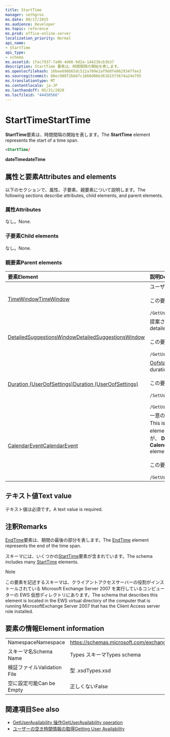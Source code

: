 ```yaml
---
title: StartTime
manager: sethgros
ms.date: 09/17/2015
ms.audience: Developer
ms.topic: reference
ms.prod: office-online-server
localization_priority: Normal
api_name:
- StartTime
api_type:
- schema
ms.assetid: 1fac7937-7a06-4d66-9d2a-14423bcb3b37
description: StartTime 要素は、時間間隔の開始を表します。
ms.openlocfilehash: 16bee698b65dc512a709e2af9ddfe8629347fee3
ms.sourcegitcommit: 88ec988f2bb67c1866d06b361615f3674a24e795
ms.translationtype: MT
ms.contentlocale: ja-JP
ms.lasthandoff: 05/31/2020
ms.locfileid: "44458566"
---
```

# <a name="starttime"></a><span data-ttu-id="36581-103">StartTime</span><span class="sxs-lookup"><span data-stu-id="36581-103">StartTime</span></span>

<span data-ttu-id="36581-104">**StartTime**要素は、時間間隔の開始を表します。</span><span class="sxs-lookup"><span data-stu-id="36581-104">The **StartTime** element represents the start of a time span.</span></span> 
  
```xml
<StartTime/
```

<span data-ttu-id="36581-105">**dateTime**</span><span class="sxs-lookup"><span data-stu-id="36581-105">**dateTime**</span></span>

## <a name="attributes-and-elements"></a><span data-ttu-id="36581-106">属性と要素</span><span class="sxs-lookup"><span data-stu-id="36581-106">Attributes and elements</span></span>

<span data-ttu-id="36581-107">以下のセクションで、属性、子要素、親要素について説明します。</span><span class="sxs-lookup"><span data-stu-id="36581-107">The following sections describe attributes, child elements, and parent elements.</span></span>
  
### <a name="attributes"></a><span data-ttu-id="36581-108">属性</span><span class="sxs-lookup"><span data-stu-id="36581-108">Attributes</span></span>

<span data-ttu-id="36581-109">なし。</span><span class="sxs-lookup"><span data-stu-id="36581-109">None.</span></span>
  
### <a name="child-elements"></a><span data-ttu-id="36581-110">子要素</span><span class="sxs-lookup"><span data-stu-id="36581-110">Child elements</span></span>

<span data-ttu-id="36581-111">なし。</span><span class="sxs-lookup"><span data-stu-id="36581-111">None.</span></span>
  
### <a name="parent-elements"></a><span data-ttu-id="36581-112">親要素</span><span class="sxs-lookup"><span data-stu-id="36581-112">Parent elements</span></span>

|<span data-ttu-id="36581-113">**要素**</span><span class="sxs-lookup"><span data-stu-id="36581-113">**Element**</span></span>|<span data-ttu-id="36581-114">**説明**</span><span class="sxs-lookup"><span data-stu-id="36581-114">**Description**</span></span>|
|:-----|:-----|
|[<span data-ttu-id="36581-115">TimeWindow</span><span class="sxs-lookup"><span data-stu-id="36581-115">TimeWindow</span></span>](timewindow.md) <br/> |<span data-ttu-id="36581-116">ユーザーの空き時間情報を照会した期間を識別します。</span><span class="sxs-lookup"><span data-stu-id="36581-116">Identifies the time span queried for the user availability information.</span></span>  <br/><br/> <span data-ttu-id="36581-117">この要素の XPath 式を次に示します。</span><span class="sxs-lookup"><span data-stu-id="36581-117">The following is the XPath expression to this element:</span></span>  <br/><br/>  `/GetUserAvailabilityRequest/FreeBusyViewOptions/TimeWindow` <br/> |
|[<span data-ttu-id="36581-118">DetailedSuggestionsWindow</span><span class="sxs-lookup"><span data-stu-id="36581-118">DetailedSuggestionsWindow</span></span>](detailedsuggestionswindow.md) <br/> |<span data-ttu-id="36581-119">提案された会議時間に関する詳細情報について、クエリされる期間を指定します。</span><span class="sxs-lookup"><span data-stu-id="36581-119">Identifies the time span that is queried for detailed information about suggested meeting times.</span></span>  <br/><br/> <span data-ttu-id="36581-120">この要素の XPath 式を次に示します。</span><span class="sxs-lookup"><span data-stu-id="36581-120">The following is the XPath expression to this element:</span></span> <br/> <br/>  `/GetUserAvailabilityRequest/SuggestionViewOptions/DetailedSuggestionsWindow` <br/> |
|[<span data-ttu-id="36581-121">Duration (UserOofSettings)</span><span class="sxs-lookup"><span data-stu-id="36581-121">Duration (UserOofSettings)</span></span>](duration-useroofsettings.md) <br/> | <span data-ttu-id="36581-122">[Oofstate](oofstate.md)要素が [**スケジュール済み**] に設定されている場合に、不在時 (OOF) の状態が有効になる期間を指定します。</span><span class="sxs-lookup"><span data-stu-id="36581-122">Specifies the duration for which the Out of Office (OOF) status is enabled if the [OofState](oofstate.md) element is set to **Scheduled**.</span></span>  <br/><br/>  <span data-ttu-id="36581-123">この要素に使用できる XPath 式は次のとおりです。</span><span class="sxs-lookup"><span data-stu-id="36581-123">The following are the possible XPath expressions to this element:</span></span> <br/> <br/>  `/SetUserOofSettingsRequest/UserOofSettings/Duration` <br/><br/>  `/GetUserOofSettingsResponse/OofSettings/Duration` <br/> |
|[<span data-ttu-id="36581-124">CalendarEvent</span><span class="sxs-lookup"><span data-stu-id="36581-124">CalendarEvent</span></span>](calendarevent.md) <br/> |<span data-ttu-id="36581-125">一意の予定表アイテムの出現を表します。</span><span class="sxs-lookup"><span data-stu-id="36581-125">Represents a unique calendar item occurrence.</span></span> <span data-ttu-id="36581-126">これは、可用性の照会に使用されます。</span><span class="sxs-lookup"><span data-stu-id="36581-126">This is used for Availability inquiries.</span></span> <span data-ttu-id="36581-127">**CalendarEvent**要素では、 **StartTime**要素を指定する必要があります。</span><span class="sxs-lookup"><span data-stu-id="36581-127">The **StartTime** element is required in the **CalendarEvent** element.</span></span> <span data-ttu-id="36581-128">**CalendarEvent**要素の**starttime**要素は、 **CalendarEvent**型に対して一意ですが、 **Duration**型の**starttime**要素に含まれているのと同じファセット値が含まれています。</span><span class="sxs-lookup"><span data-stu-id="36581-128">The **StartTime** element in the **CalendarEvent** element is unique to the **CalendarEvent** type although it contains the same facet values that the **StartTime** elements in the **Duration** type contain.</span></span>  <br/><br/> <span data-ttu-id="36581-129">この要素の XPath 式を次に示します。</span><span class="sxs-lookup"><span data-stu-id="36581-129">The following is the XPath expression to this element:</span></span>  <br/> <br/> `/GetUserAvailabilityResponse/FreeBusyResponseArray/FreeBusyResponse/FreeBusyView/CalendarEventArray/CalendarEvent[i]` <br/> |
   
## <a name="text-value"></a><span data-ttu-id="36581-130">テキスト値</span><span class="sxs-lookup"><span data-stu-id="36581-130">Text value</span></span>

<span data-ttu-id="36581-131">テキスト値は必須です。</span><span class="sxs-lookup"><span data-stu-id="36581-131">A text value is required.</span></span>
  
## <a name="remarks"></a><span data-ttu-id="36581-132">注釈</span><span class="sxs-lookup"><span data-stu-id="36581-132">Remarks</span></span>

<span data-ttu-id="36581-133">[EndTime](endtime.md)要素は、期間の最後の部分を表します。</span><span class="sxs-lookup"><span data-stu-id="36581-133">The [EndTime](endtime.md) element represents the end of the time span.</span></span> 
  
<span data-ttu-id="36581-134">スキーマには、いくつかの[StartTime](starttime.md)要素が含まれています。</span><span class="sxs-lookup"><span data-stu-id="36581-134">The schema includes many [StartTime](starttime.md) elements.</span></span> 
  
> [!NOTE]
> <span data-ttu-id="36581-135">この要素を記述するスキーマは、クライアントアクセスサーバーの役割がインストールされている Microsoft Exchange Server 2007 を実行しているコンピューターの EWS 仮想ディレクトリにあります。</span><span class="sxs-lookup"><span data-stu-id="36581-135">The schema that describes this element is located in the EWS virtual directory of the computer that is running MicrosoftExchange Server 2007 that has the Client Access server role installed.</span></span> 
  
## <a name="element-information"></a><span data-ttu-id="36581-136">要素の情報</span><span class="sxs-lookup"><span data-stu-id="36581-136">Element information</span></span>

|||
|:-----|:-----|
|<span data-ttu-id="36581-137">Namespace</span><span class="sxs-lookup"><span data-stu-id="36581-137">Namespace</span></span>  <br/> |https://schemas.microsoft.com/exchange/services/2006/types  <br/> |
|<span data-ttu-id="36581-138">スキーマ名</span><span class="sxs-lookup"><span data-stu-id="36581-138">Schema Name</span></span>  <br/> |<span data-ttu-id="36581-139">Types スキーマ</span><span class="sxs-lookup"><span data-stu-id="36581-139">Types schema</span></span>  <br/> |
|<span data-ttu-id="36581-140">検証ファイル</span><span class="sxs-lookup"><span data-stu-id="36581-140">Validation File</span></span>  <br/> |<span data-ttu-id="36581-141">型 .xsd</span><span class="sxs-lookup"><span data-stu-id="36581-141">Types.xsd</span></span>  <br/> |
|<span data-ttu-id="36581-142">空に設定可能</span><span class="sxs-lookup"><span data-stu-id="36581-142">Can be Empty</span></span>  <br/> |<span data-ttu-id="36581-143">正しくない</span><span class="sxs-lookup"><span data-stu-id="36581-143">False</span></span>  <br/> |
   
## <a name="see-also"></a><span data-ttu-id="36581-144">関連項目</span><span class="sxs-lookup"><span data-stu-id="36581-144">See also</span></span>

- [<span data-ttu-id="36581-145">GetUserAvailability 操作</span><span class="sxs-lookup"><span data-stu-id="36581-145">GetUserAvailability operation</span></span>](getuseravailability-operation.md)
- [<span data-ttu-id="36581-146">ユーザーの空き時間情報の取得</span><span class="sxs-lookup"><span data-stu-id="36581-146">Getting User Availability</span></span>](https://msdn.microsoft.com/library/d4133fcb-9b0f-4e6b-aadf-a389da83516a%28Office.15%29.aspx)

